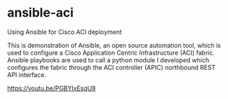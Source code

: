 # ansible-aci
Using Ansible for Cisco ACI deployment

This is demonstration of Ansible, an open source automation tool, which is used to configure a Cisco Application Centric Infrastructure (ACI) fabric. Ansible playbooks are used to call a python module I developed which configures the fabric through the ACI controller (APIC) northbound REST API interface.

https://youtu.be/PGBYIxEsqU8
